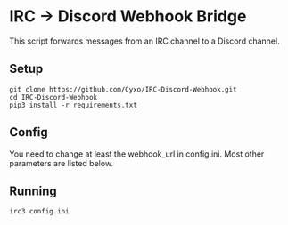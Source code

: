 # IRC -> Discord Webhook Bridge

This script forwards messages from an IRC channel to a Discord channel.

## Setup

```
git clone https://github.com/Cyxo/IRC-Discord-Webhook.git
cd IRC-Discord-Webhook
pip3 install -r requirements.txt
```

## Config

You need to change at least the webhook_url in config.ini. Most other parameters are listed below.

## Running

```
irc3 config.ini
```